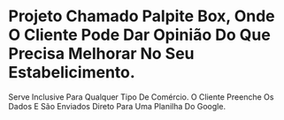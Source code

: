 # Projeto Chamado Palpite Box, Onde O  Cliente Pode Dar Opinião Do Que Precisa Melhorar No Seu Estabelicimento.
Serve Inclusive Para Qualquer Tipo De Comércio. O Cliente Preenche Os Dados E São Enviados Direto Para Uma Planilha Do Google.
